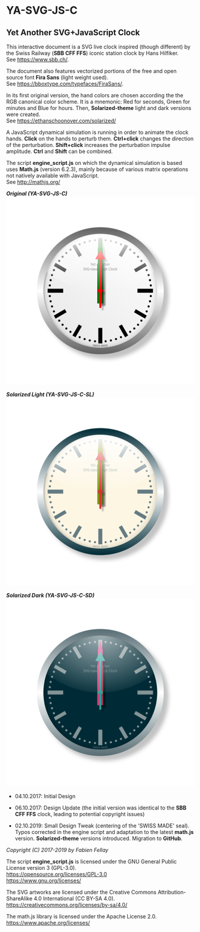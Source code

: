 # YA-SVG-JS-C
## Yet Another SVG+JavaScript Clock

This interactive document is a SVG live clock inspired (though different) by the Swiss Railway (**SBB CFF FFS**) iconic station clock by Hans Hilfiker.\
See <https://www.sbb.ch/>.

The document also features vectorized portions of the free and open source font **Fira Sans** (light weight used).\
See <https://bboxtype.com/typefaces/FiraSans/>.

In its first original version, the hand colors are chosen according the the RGB canonical color scheme. It is a mnemonic: Red for seconds, Green for minutes and Blue for hours. Then, **Solarized-theme** light and dark versions were created.\
See <https://ethanschoonover.com/solarized/>

A JavaScript dynamical simulation is running in order to animate the clock hands. **Click** on the hands to perturb them. **Ctrl+click** changes the direction of the perturbation. **Shift+click** increases the perturbation impulse amplitude. **Ctrl** and **Shift** can be combined.

The script **engine_script.js** on which the dynamical simulation is based uses **Math.js** (version 6.2.3), mainly because of various matrix operations not natively available with JavaScript.\
See <http://mathjs.org/>

***Original (YA-SVG-JS-C)***
![Original YA-SVG-JS-C](/YA_SVG_JS_C.svg)

***Solarized Light (YA-SVG-JS-C-SL)***
![Solarized Light YA-SVG-JS-C-SL](/YA_SVG_JS_C_SL.svg)

***Solarized Dark (YA-SVG-JS-C-SD)***
![Solarized Light YA-SVG-JS-C-SD](/YA_SVG_JS_C_SD.svg)

* 04.10.2017: Initial Design

* 06.10.2017: Design Update (the initial version was identical to the **SBB CFF FFS** clock, leading to potential copyright issues)

* 02.10.2019: Small Design Tweak (centering of the 'SWISS MADE' seal). Typos corrected in the engine script and adaptation to the latest **math.js** version. **Solarized-theme** versions introduced. Migration to **GitHub**.

*Copyright (C) 2017-2019 by Fabien Fellay*

The script **engine_script.js** is licensed under the GNU General Public License version 3 (GPL-3.0).\
<https://opensource.org/licenses/GPL-3.0>\
<https://www.gnu.org/licenses/>

The SVG artworks are licensed under the Creative Commons Attribution-ShareAlike 4.0 International (CC BY-SA 4.0).\
<https://creativecommons.org/licenses/by-sa/4.0/>

The math.js library is licensed under the Apache License 2.0.\
<https://www.apache.org/licenses/>
